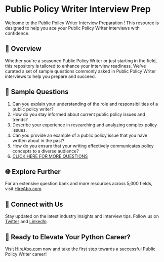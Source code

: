 # Public Policy Writer Interview Prep

Welcome to the Public Policy Writer Interview Preparation ! This resource is designed to help you ace your Public Policy Writer interviews with confidence.

## 🚀 Overview

Whether you're a seasoned Public Policy Writer or just starting in the field, this repository is tailored to enhance your interview readiness. We've curated a set of sample questions commonly asked in Public Policy Writer interviews to help you prepare and succeed.

## 📝 Sample Questions

1. Can you explain your understanding of the role and responsibilities of a public policy writer?
2. How do you stay informed about current public policy issues and trends?
3. Describe your experience in researching and analyzing complex policy issues.
4. Can you provide an example of a public policy issue that you have written about in the past?
5. How do you ensure that your writing effectively communicates policy concepts to a diverse audience?
6. [CLICK HERE FOR MORE QUESTIONS](https://hireabo.com/job/17_2_15/Public%20Policy%20Writer)

## 🌐 Explore Further

For an extensive question bank and more resources across 5,000 fields, visit [HireAbo.com](https://www.hireabo.com).

## 📱 Connect with Us

Stay updated on the latest industry insights and interview tips. Follow us on [Twitter](https://twitter.com/hireabo) and [LinkedIn](https://www.linkedin.com/in/hire-abo-3609972a8/).

## 🚀 Ready to Elevate Your Python Career?

Visit [HireAbo.com](https://www.hireabo.com) now and take the first step towards a successful Public Policy Writer career!